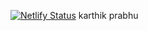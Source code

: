 [![Netlify Status](https://api.netlify.com/api/v1/badges/4fccdb3e-0ad7-4056-b661-d7e36fbf8a58/deploy-status)](https://app.netlify.com/sites/courageous-croissant-f359eb/deploys)
  karthik prabhu
